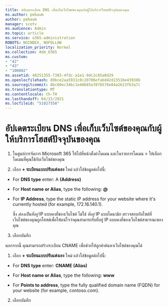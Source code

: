 ```yaml
---
title: อัปเดตระเบียน DNS เพื่อเก็บเว็บไซต์ของคุณกับผู้ให้บริการโฮสต์ปัจจุบันของคุณ
ms.author: pebaum
author: pebaum
manager: scotv
ms.audience: Admin
ms.topic: article
ms.service: o365-administration
ROBOTS: NOINDEX, NOFOLLOW
localization_priority: Normal
ms.collection: Adm_O365
ms.custom:
- "42"
- "43"
- "100002"
ms.assetid: 48251355-7383-4fdc-a1e1-9dc2c85a8d29
ms.openlocfilehash: 89bce2aa5931c0c20706efabd42d2351be43938b
ms.sourcegitcommit: 8bc60ec34bc1e40685e3976576e04a2623f63a7c
ms.translationtype: MT
ms.contentlocale: th-TH
ms.lasthandoff: 04/15/2021
ms.locfileid: "51827558"
---
```

# <a name="update-dns-records-to-keep-your-website-with-your-current-hosting-provider"></a>อัปเดตระเบียน DNS เพื่อเก็บเว็บไซต์ของคุณกับผู้ให้บริการโฮสต์ปัจจุบันของคุณ

1. ในศูนย์การจัดการ Microsoft 365 ให้ไปที่หน้าตั้งค่าโดเมน และในรายการโดเมน  >  [](https://admin.microsoft.com/Adminportal#/Domains)ให้เลือกโดเมนที่คุณใช้กับเว็บไซต์ของคุณ

2. เลือก **+ ระเบียนแบบปรับแต่งเอง** ใหม่ แล้วใส่ข้อมูลต่อไปนี้:

  - For **DNS type** enter: A **(Address)**

  - For **Host name or Alias**, type the following: **@**

  - For **IP Address**, type the static IP address for your website where it's currently hosted (for example, 172.16.140.1).

    ซึ่ง  *ต้องเป็นที่อยู่*  IP แบบคงที่ของเว็บไซต์ ไม่ใช่  *ที่อยู่*  IP แบบไดนามิก ตรวจสอบกับไซต์ที่เว็บไซต์ของคุณถูกโฮสต์เพื่อให้แน่ใจว่าคุณสามารถรับที่อยู่ IP แบบคงที่ของเว็บไซต์สาธารณะของคุณ

3. เลือกบันทึก

นอกจากนี้ คุณสามารถสร้างระเบียน CNAME เพื่อช่วยให้ลูกค้าค้นหาเว็บไซต์ของคุณได้
  
1. เลือก **+ ระเบียนแบบปรับแต่งเอง** ใหม่ แล้วใส่ข้อมูลต่อไปนี้:

  - For **DNS type** enter: **CNAME (Alias)**

  - For **Host name or Alias**, type the following: **www**

  - For **Points to address**, type the fully qualified domain name (FQDN) for your website (for example, contoso.com).

2. เลือกบันทึก
